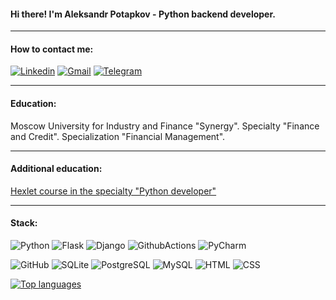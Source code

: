 #### Hi there! I'm Aleksandr Potapkov - Python backend developer.
___
#### How to contact me:
[![Linkedin](https://img.shields.io/badge/LinkedIn-0077B5?style=for-the-badge&logo=linkedin&logoColor=white)](https://www.linkedin.com/in/aleksandr-potapkov-a43443254/)
[![Gmail](https://img.shields.io/badge/Gmail-D14836?style=for-the-badge&logo=gmail&logoColor=white)](mailto:Potapkov.a.p@gmail.com)
[![Telegram](https://img.shields.io/badge/Telegram-2CA5E0?style=for-the-badge&logo=telegram&logoColor=white)](https://t.me/Aleksandr_Potapkov)
___
#### Education:
Moscow University for Industry and Finance "Synergy".
Specialty "Finance and Credit".
Specialization "Financial Management".
___
#### Additional education:
[Hexlet course in the specialty "Python developer"](https://ru.hexlet.io/u/apotapkov)
___
#### Stack:
![Python](https://img.shields.io/badge/python-3670A0?style=for-the-badge&logo=python&logoColor=ffdd54)
![Flask](https://img.shields.io/badge/Flask-000000?style=for-the-badge&logo=flask&logoColor=white)
![Django](https://img.shields.io/badge/Django-092E20?style=for-the-badge&logo=django&logoColor=white)
![GithubActions](https://img.shields.io/badge/GitHub_Actions-2088FF?style=for-the-badge&logo=github-actions&logoColor=white)
![PyCharm](https://img.shields.io/badge/PyCharm-000000.svg?&style=for-the-badge&logo=PyCharm&logoColor=white)

![GitHub](https://img.shields.io/badge/GIT-E44C30?style=for-the-badge&logo=git&logoColor=white)
![SQLite](https://img.shields.io/badge/SQLite-07405E?style=for-the-badge&logo=sqlite&logoColor=white)
![PostgreSQL](https://img.shields.io/badge/PostgreSQL-316192?style=for-the-badge&logo=postgresql&logoColor=white)
![MySQL](https://img.shields.io/badge/MySQL-005C84?style=for-the-badge&logo=mysql&logoColor=white)
![HTML](https://img.shields.io/badge/HTML5-E34F26?style=for-the-badge&logo=html5&logoColor=white)
![CSS](https://img.shields.io/badge/CSS3-1572B6?style=for-the-badge&logo=css3&logoColor=white)

[![Top languages](https://github-readme-stats.vercel.app/api/top-langs/?username=AlexanderPotapkov&theme=blue-green)](https://github.com/AlexanderPotapkov/github-readme-stats)
